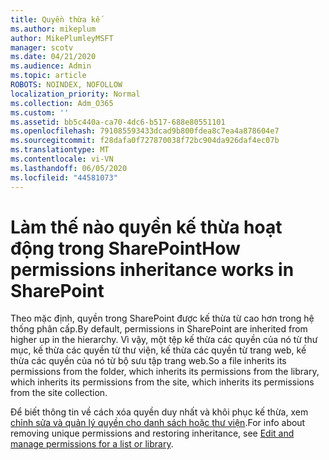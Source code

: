 ```yaml
---
title: Quyền thừa kế
ms.author: mikeplum
author: MikePlumleyMSFT
manager: scotv
ms.date: 04/21/2020
ms.audience: Admin
ms.topic: article
ROBOTS: NOINDEX, NOFOLLOW
localization_priority: Normal
ms.collection: Adm_O365
ms.custom: ''
ms.assetid: bb5c440a-ca70-4dc6-b517-688e80551101
ms.openlocfilehash: 791085593433dcad9b800fdea8c7ea4a878604e7
ms.sourcegitcommit: f28dafa0f727870038f72bc904da926daf4ec07b
ms.translationtype: MT
ms.contentlocale: vi-VN
ms.lasthandoff: 06/05/2020
ms.locfileid: "44581073"
---
```

# <a name="how-permissions-inheritance-works-in-sharepoint"></a><span data-ttu-id="afb25-102">Làm thế nào quyền kế thừa hoạt động trong SharePoint</span><span class="sxs-lookup"><span data-stu-id="afb25-102">How permissions inheritance works in SharePoint</span></span>

<span data-ttu-id="afb25-103">Theo mặc định, quyền trong SharePoint được kế thừa từ cao hơn trong hệ thống phân cấp.</span><span class="sxs-lookup"><span data-stu-id="afb25-103">By default, permissions in SharePoint are inherited from higher up in the hierarchy.</span></span> <span data-ttu-id="afb25-104">Vì vậy, một tệp kế thừa các quyền của nó từ thư mục, kế thừa các quyền từ thư viện, kế thừa các quyền từ trang web, kế thừa các quyền của nó từ bộ sưu tập trang web.</span><span class="sxs-lookup"><span data-stu-id="afb25-104">So a file inherits its permissions from the folder, which inherits its permissions from the library, which inherits its permissions from the site, which inherits its permissions from the site collection.</span></span>
  
<span data-ttu-id="afb25-105">Để biết thông tin về cách xóa quyền duy nhất và khôi phục kế thừa, xem [chỉnh sửa và quản lý quyền cho danh sách hoặc thư viện](https://go.microsoft.com/fwlink/?linkid=869946).</span><span class="sxs-lookup"><span data-stu-id="afb25-105">For info about removing unique permissions and restoring inheritance, see [Edit and manage permissions for a list or library](https://go.microsoft.com/fwlink/?linkid=869946).</span></span>
  


